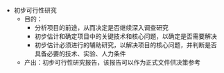 - 初步可行性研究
	- 目的：
		- 分析项目的前途，从而决定是否继续深入调查研究
		- 初步估计和确定项目中的关键技术和核心问题，以确定是否需要解决
		- 初步估计必须进行的辅助研究，以解决项目的核心问题，并判断是否具备必要的技术、实验、人力条件
	- 产出：初步可行性研究报告，该报告可以作为正式文件供决策参考